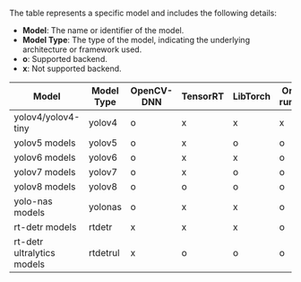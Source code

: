 
The table represents a specific model and includes the following details:

- **Model**: The name or identifier of the model.
- **Model Type**: The type of the model, indicating the underlying architecture or framework used.
- **o**: Supported backend.
- **x**: Not supported backend.


| Model                                              | Model Type | OpenCV-DNN | TensorRT | LibTorch | Onnx-runtime  | OpenVino |
|----------------------------------------------------|------------|------------|----------|----------|--------------|-----------|
| yolov4/yolov4-tiny                                 | yolov4     | o          | x        | x        | x            | x         |
| yolov5 models                                      | yolov5     | o          | x        | o        | o            | o         |
| yolov6 models                                      | yolov6     | o          | x        | x        | o            | o         |
| yolov7 models                                      | yolov7     | o          | x        | o        | o            | o         |
| yolov8 models                                      | yolov8     | o          | o        | o        | o            | x         |
| yolo-nas models                                    | yolonas    | o          | x        | x        | o            | x         |
| rt-detr models                                     | rtdetr     | x          | x        | x        | o            | x         |
| rt-detr ultralytics models                         | rtdetrul   | x          | o        | o        | o            | x         |
